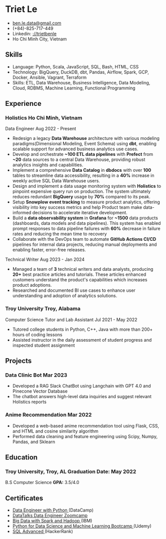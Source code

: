 <!-- The (first) h1 will be used as the <title> of the HTML page -->
# Triet Le

<!-- The unordered list immediately after the h1 will be formatted on a single
line. It is intended to be used for contact details -->
- ben.le.data@gmail.com
- (+84)-825-717-449
<span class='br'></span>
- Linkedin: [://trietbenle](https://www.linkedin.com/in/trietbenle/)
- Ho Chi Minh City, Vietnam

## Skills
 - Language: Python, Scala, JavaScript, SQL, Bash, HTML, CSS
 - Technology: BigQuery, DuckDB, dbt, Pandas, Airflow, Spark, GCP, Docker, Ansible, Vagrant, Terraform
 - Skills: ETL, Data Warehouse, Business Intelligence, Data Modeling, Cloud, RDBMS, Machine Learning, Functional Programming

## Experience
<!-- You have to wrap the "left" and "right" half of these headings in spans by
hand -->
### <span>Holistics</span> <span>Ho Chi Minh, Vietnam</span>
<div class="subheader"><span>Data Engineer</span> <span>Aug 2022 - Present</span></div>

- Redesign a legacy **Data Warehouse** architecture with various modeling paradigms(Dimensional Modeling, Event Schema) using **dbt**, enabling scalable support for advanced business analytics use cases.
- Develop and orchestrate **~100 ETL data pipelines** with **Prefect** from **~20** data sources to a central Data Warehouse, providing robust analytics insights and capabilities.
- Implement a comprehensive **Data Catalog** in **dbdocs** with over **100** tables to streamline data accessibility, resulting in a **40%** increase in weekly active SQL Data Warehouse users.
- Design and implement a data usage monitoring system with **Holistics** to pinpoint expensive query run on production. The system ultimately reduces redundant **BigQuery** usage by **70%** compared to its peak.
- Setup **Snowplow event tracking** to measure product analytics, offering visibility into key success metrics and help Product team make data-informed decisions to accelerate iterative development.
- Build a **data observability system** in **Grafana** for **~1500** data products (dashboards, data models and data pipelines). This system has enabled prompt responses to data pipeline failures with **60%** decrease in failure rates and reducing the mean time to recovery
- Collaborate with the DevOps team to automate **GitHub Actions CI/CD** pipelines for internal data projects, reducing manual deployments and enabling faster, error-free releases.

<div class="subheader">
  <span> Technical Writer </span> 
  <span>Aug 2023 - Jan 2024</span>
</div>

- Managed a team of **3** technical writers and data analysts, producing **20+** best practice articles and tutorials. These articles enhanced customers understand the product's capabilities which increases product adoptions.
- Researched and documented BI use cases to enhance user understanding and adoption of analytics solutions. 

### <span>Troy University</span> <span>Troy, Alabama</span>
<div class="subheader"><span>Computer Science Tutor and Lab Assistant</span> <span>Jul 2021 - May 2022</span></div>

- Tutored college students in Python, C++, Java with more than 200+ hours of coding lessons 
-	Assisted instructor in the daily assessment of student progress and inspected student assignment


## Projects
### <span> Data Clinic Bot </span> <span>Mar 2023 </span>
- Developed a RAG Slack ChatBot using Langchain with GPT 4.0 and Pinecone Vector Database
- The chatbot answers high-level data inquiries and suggest relevant Holistics reports

### <span> Anime Recommendation</span> <span>Mar 2022 </span>
- Developed a web-based anime recommendation tool using Flask, CSS, and HTML and cosine similarity algorithm
- Performed data cleaning and feature engineering using Scipy, Numpy, Pandas, and Sklearn

## Education
### <span>Troy University, Troy, AL</span> <span>Graduation Date: May 2022</span>
<div class="subheader"><span>B.S Computer Science</span> <span><strong>GPA:</strong> 3.5/4.0</span></div>


## Certificates
- [ Data Engineer with Python ](https://www.datacamp.com/statement-of-accomplishment/track/6c5e5eacdffba0305fdac6454ba4cc5cc4520d30) (DataCamp)
- [ DataTalks Data Engineer Zoomcamp](https://certificate.datatalks.club/dezoomcamp/2023/4ba3d86420dd8c7f12e235aeab4bfd9fe5a76e31.pdf)
- [ Big Data with Spark and Hadoop ](https://www.coursera.org/account/accomplishments/certificate/PKZ35UK8GP3T) (IBM)
- [ Python for Data Science and Machine Learning Bootcamp ](https://www.udemy.com/certificate/UC-4caa39bf-5639-49b9-be48-e2f1ff6beea8/) (Udemy)
- [ SQL Advanced ](https://www.hackerrank.com/certificates/iframe/0d10b33f3f67) (HackerRank)

